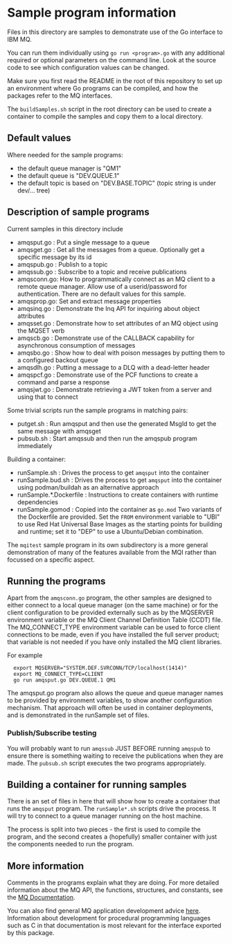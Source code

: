 # Sample program information
Files in this directory are samples to demonstrate use of the Go interface to IBM MQ.

You can run them individually using `go run <program>.go` with any additional
required or optional parameters on the command line. Look at the source code to see
which configuration values can be changed.

Make sure you first read the README in the root of this repository to set up an environment
where Go programs can be compiled, and how the packages refer to the MQ interfaces.

The `buildSamples.sh` script in the root directory can be used to create a container to
compile the samples and copy them to a local directory.

## Default values
Where needed for the sample programs:

* the default queue manager is "QM1"
* the default queue is "DEV.QUEUE.1"
* the default topic is based on "DEV.BASE.TOPIC" (topic string is under dev/... tree)

## Description of sample programs
Current samples in this directory include

* amqsput.go : Put a single message to a queue
* amqsget.go : Get all the messages from a queue. Optionally get a specific message by its id
* amqspub.go : Publish to a topic
* amqssub.go : Subscribe to a topic and receive publications
* amqsconn.go: How to programmatically connect as an MQ client to a remote queue manager.
Allow use of a userid/password for authentication. There are no default values for this sample.
* amqsprop.go: Set and extract message properties
* amqsinq.go : Demonstrate the Inq API for inquiring about object attributes
* amqsset.go : Demonstrate how to set attributes of an MQ object using the MQSET verb
* amqscb.go  : Demonstrate use of the CALLBACK capability for asynchronous consumption of messages
* amqsbo.go  : Show how to deal with poison messages by putting them to a configured backout queue
* amqsdlh.go : Putting a message to a DLQ with a dead-letter header
* amqspcf.go : Demonstrate use of the PCF functions to create a command and parse a response
* amqsjwt.go : Demonstrate retrieving a JWT token from a server and using that to connect

Some trivial scripts run the sample programs in matching pairs:
* putget.sh  : Run amqsput and then use the generated MsgId to get the same message with amqsget
* pubsub.sh  : Start amqssub and then run the amqspub program immediately

Building a container:
* runSample.sh           : Drives the process to get `amqsput` into the container
* runSample.bud.sh       : Drives the process to get `amqsput` into the container using podman/buildah as an alternative approach
* runSample.*.Dockerfile : Instructions to create containers with runtime dependencies
* runSample.gomod        : Copied into the container as `go.mod`
Two variants of the Dockerfile are provided. Set the `FROM` environment variable to "UBI"
to use Red Hat Universal Base Images as the starting points for building and runtime; set it to
"DEP" to use a Ubuntu/Debian combination.

The `mqitest` sample program in its own subdirectory is a more general demonstration
of many of the features available from the MQI rather than focussed on a specific
aspect.

## Running the programs
Apart from the `amqsconn.go` program, the other samples are designed to either connect
to a local queue manager (on the same machine) or for the client configuration to be
provided externally such as by the MQSERVER environment variable or the
MQ Client Channel Definition Table (CCDT) file. The MQ_CONNECT_TYPE environment
variable can be used to force client connections to be made, even if you have
installed the full server product; that variable is not needed if you have
only installed the MQ client libraries.

For example

```
  export MQSERVER="SYSTEM.DEF.SVRCONN/TCP/localhost(1414)"
  export MQ_CONNECT_TYPE=CLIENT
  go run amqsput.go DEV.QUEUE.1 QM1
```

The amqsput.go program also allows the queue and queue manager names to
be provided by environment variables, to show another configuration
mechanism. That approach will often be used in container deployments,
and is demonstrated in the runSample set of files.

### Publish/Subscribe testing
You will probably want to run `amqssub` JUST BEFORE running `amqspub` to ensure
there is something waiting to receive the publications when they are made. The
`pubsub.sh` script executes the two programs appropriately.

## Building a container for running samples
There is an set of files in here that will show how to create a container that runs
the `amqsput` program. The `runSample*.sh` scripts drive the process. It will try to
connect to a queue manager running on the host machine.

The process is split into two pieces - the first is used to compile the program, and
the second creates a (hopefully) smaller container with just the components needed
to run the program.

## More information
Comments in the programs explain what they are doing. For more detailed information about the MQ API, the functions,
structures, and constants, see the [MQ Documentation](https://www.ibm.com/docs/en/ibm-mq/latest).

You can also find general MQ application development advice
[here](https://www.ibm.com/docs/en/ibm-mq/latest?topic=mq-developing-applications). Information about development for
procedural programming languages such as C in that documentation is most relevant for the interface exported by this
package.
